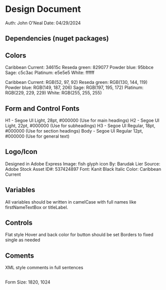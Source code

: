 # Design Document

Auth: John O'Neal
Date: 04/29/2024

## Dependencies (nuget packages)


## Colors
Caribbean Current: 34615c
Reseda green: 829077
Powder blue: 95bbce
Sage: c5c3ac
Platinum: e5e5e5
White: ffffff

Caribbean Current: RGB(52, 97, 92)
Reseda green: RGB(130, 144, 119)
Powder blue: RGB(149, 187, 206)
Sage: RGB(197, 195, 172)
Platinum: RGB(229, 229, 229)
White: RGB(255, 255, 255)

## Form and Control Fonts
H1 - Segoe UI Light, 28pt, #000000 (Use for main headings)
H2 - Segoe UI Light, 22pt, #000000 (Use for subheadings)
H3 - Segoe UI Regular, 18pt, #000000 (Use for section headings)
Body - Segoe UI Regular 12pt, #000000 (Use for general text)

## Logo/Icon
Designed in Adobe Express
Image: fish glyph icon
    By: Barudak Lier
    Source: Adobe Stock
    Asset ID#: 537424897
Font: Kanit Black Italic
Color: Caribbean Current

## Variables
All variables should be written in camelCase with full names like firstNameTextBox or titleLabel.

## Controls
Flat style
Hover and back color for button should be set
Borders to fixed single as needed

## Coments
XML style comments in full sentences

##
Form Size: 1820, 1024